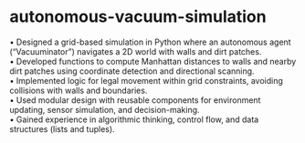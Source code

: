 # autonomous-vacuum-simulation

•	Designed a grid-based simulation in Python where an autonomous agent (“Vacuuminator”) navigates a 2D world with walls and dirt patches.  
•	Developed functions to compute Manhattan distances to walls and nearby dirt patches using coordinate detection and directional scanning.  
•	Implemented logic for legal movement within grid constraints, avoiding collisions with walls and boundaries.                              
•	Used modular design with reusable components for environment updating, sensor simulation, and decision-making.                            
•	Gained experience in algorithmic thinking, control flow, and data structures (lists and tuples).
